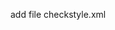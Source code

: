 add file checkstyle.xml 

<?xml version="1.0" encoding="UTF-8"?>
<!DOCTYPE module PUBLIC "-//Puppy Crawl//DTD Check Configuration 1.3//EN" "http://checkstyle.sourceforge.net/dtds/configuration_1_3.dtd">
<module name="Checker">
    <module name="TreeWalker">
        <module name="br.ufba.testsmells.checks.VerboseTestCheck" />
    </module>
</module>
